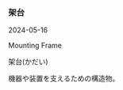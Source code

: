 <article id="架台">

### 架台

<p class="st_update_header">2024-05-16</p>
<p class="st_name_header_en">Mounting Frame</p>
<p class="st_name_header_jp">架台(かだい)</p>
<div class="article_explanation">機器や装置を支えるための構造物。</div>
</article>
